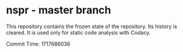# nspr - master branch

This repository contains the frozen state of the repository.
Its history is cleared. It is used only for static code
analysis with Codacy.

Commit Time: 1717686036